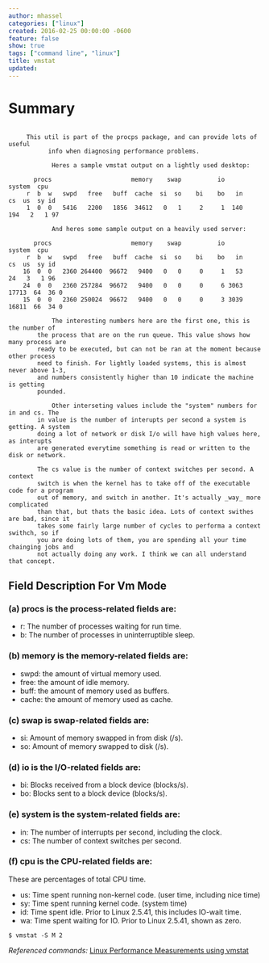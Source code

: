 ```yaml
---
author: mhassel
categories: ["linux"]
created: 2016-02-25 00:00:00 -0600
feature: false
show: true
tags: ["command line", "linux"]
title: vmstat
updated:
---
```

# Summary

```shell

     This util is part of the procps package, and can provide lots of useful
           info when diagnosing performance problems.

          	Heres a sample vmstat output on a lightly used desktop:

       procs                      memory    swap          io     system  cpu
     r  b  w   swpd   free   buff  cache  si  so    bi    bo   in    cs  us  sy id
     1  0  0   5416   2200   1856  34612   0   1     2     1  140   194   2   1 97

          	And heres some sample output on a heavily used server:

       procs                      memory    swap          io     system  cpu
     r  b  w   swpd   free   buff  cache  si  so    bi    bo   in    cs  us  sy id
    16  0  0   2360 264400  96672   9400   0   0     0     1   53    24   3   1 96
    24  0  0   2360 257284  96672   9400   0   0     0     6 3063 17713  64  36 0
    15  0  0   2360 250024  96672   9400   0   0     0     3 3039 16811  66  34 0

          	The interesting numbers here are the first one, this is the number of
    	the process that are on the run queue. This value shows how many process are
    	ready to be executed, but can not be ran at the moment because other process
    	need to finish. For lightly loaded systems, this is almost never above 1-3,
    	and numbers consistently higher than 10 indicate the machine is getting
    	pounded.

          	Other interseting values include the "system" numbers for in and cs. The
    	in value is the number of interupts per second a system is getting. A system
    	doing a lot of network or disk I/o will have high values here, as interupts
    	are generated everytime something is read or written to the disk or network.

    	The cs value is the number of context switches per second. A context
    	switch is when the kernel has to take off of the executable code for a program
    	out of memory, and switch in another. It's actually _way_ more complicated
    	than that, but thats the basic idea. Lots of context swithes are bad, since it
    	takes some fairly large number of cycles to performa a context swithch, so if
    	you are doing lots of them, you are spending all your time chainging jobs and
    	not actually doing any work. I think we can all understand that concept.

```

## Field Description For Vm Mode

### (a) procs is the process-related fields are:

  * r: The number of processes waiting for run time.
  * b: The number of processes in uninterruptible sleep.

### (b) memory is the memory-related fields are:

  * swpd: the amount of virtual memory used.
  * free: the amount of idle memory.
  * buff: the amount of memory used as buffers.
  * cache: the amount of memory used as cache.

### (c) swap is swap-related fields are:

  * si: Amount of memory swapped in from disk (/s).
  * so: Amount of memory swapped to disk (/s).

### (d) io is the I/O-related fields are:

  * bi: Blocks received from a block device (blocks/s).
  * bo: Blocks sent to a block device (blocks/s).

### (e) system is the system-related fields are:

  * in: The number of interrupts per second, including the clock.
  * cs: The number of context switches per second.

### (f) cpu is the CPU-related fields are:

These are percentages of total CPU time.

  * us: Time spent running non-kernel code. (user time, including nice time)
  * sy: Time spent running kernel code. (system time)
  * id: Time spent idle. Prior to Linux 2.5.41, this includes IO-wait time.
  * wa: Time spent waiting for IO. Prior to Linux 2.5.41, shown as zero.

```shell
$ vmstat -S M 2
```

_Referenced commands:_ [ Linux Performance Measurements using vmstat ](https://www.thomas-krenn.com/en/wiki/Linux_Performance_Measurements_using_vmstat)

